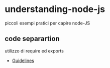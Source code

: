 # understanding-node-js
piccoli esempi pratici per capire node-JS

## code separartion
utilizzo di require ed exports 
* [Guidelines](#guidelines)
##
